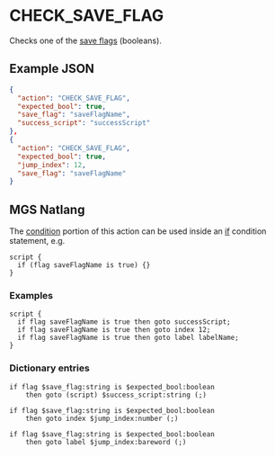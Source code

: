 # CHECK_SAVE_FLAG

Checks one of the [save flags](../variables#save-flags) (booleans).

## Example JSON

```json
{
  "action": "CHECK_SAVE_FLAG",
  "expected_bool": true,
  "save_flag": "saveFlagName",
  "success_script": "successScript"
},
{
  "action": "CHECK_SAVE_FLAG",
  "expected_bool": true,
  "jump_index": 12,
  "save_flag": "saveFlagName"
}
```

## MGS Natlang

The [condition](../conditional_gotos) portion of this action can be used inside an [if](../mgs/advanced_syntax#if-and-else) condition statement, e.g.

```mgs
script {
  if (flag saveFlagName is true) {}
}
```

### Examples

```mgs
script {
  if flag saveFlagName is true then goto successScript;
  if flag saveFlagName is true then goto index 12;
  if flag saveFlagName is true then goto label labelName;
}
```

### Dictionary entries

```
if flag $save_flag:string is $expected_bool:boolean
    then goto (script) $success_script:string (;)

if flag $save_flag:string is $expected_bool:boolean
    then goto index $jump_index:number (;)

if flag $save_flag:string is $expected_bool:boolean
    then goto label $jump_index:bareword (;)
```
